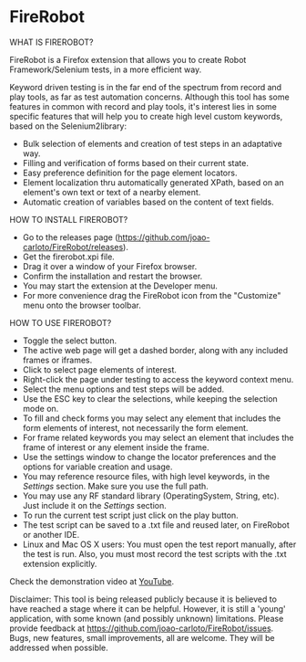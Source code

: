 FireRobot
=========

WHAT IS FIREROBOT?

FireRobot is a Firefox extension that allows you to create Robot Framework/Selenium tests, in a more efficient way.

Keyword driven testing is in the far end of the spectrum from record and play tools, as far as test automation concerns. 
Although this tool has some features in common with record and play tools, it's interest lies in some specific features that will help you to create high level custom keywords, based on the Selenium2library:
- Bulk selection of elements and creation of test steps in an adaptative way.
- Filling and verification of forms based on their current state.
- Easy preference definition for the page element locators.
- Element localization thru automatically generated XPath, based on an element's own text or text of a nearby element.
- Automatic creation of variables based on the content of text fields.


HOW TO INSTALL FIREROBOT?

- Go to the releases page (https://github.com/joao-carloto/FireRobot/releases).
- Get the firerobot.xpi file.
- Drag it over a window of your Firefox browser.
- Confirm the installation and restart the browser.
- You may start the extension at the Developer menu.
- For more convenience drag the FireRobot icon from the "Customize" menu onto the browser toolbar.


HOW TO USE FIREROBOT?

- Toggle the select button.
- The active web page will get a dashed border, along with any included frames or iframes.
- Click to select page elements of interest.
- Right-click the page under testing to access the keyword context menu.
- Select the menu options and test steps will be added.
- Use the ESC key to clear the selections, while keeping the selection mode on.
- To fill and check forms you may select any element that includes the form elements of interest, not necessarily the form element.
- For frame related keywords you may select an element that includes the frame of interest or any element inside the frame.
- Use the settings window to change the locator preferences and the options for variable creation and usage.
- You may reference resource files, with high level keywords, in the *Settings* section. Make sure you use the full path.
- You may use any RF standard library (OperatingSystem, String, etc). Just include it on the *Settings* section.
- To run the current test script just click on the play button.
- The test script can be saved to a .txt file and reused later, on FireRobot or another IDE.
- Linux and Mac OS X users: You must open the test report manually, after the test is run. Also, you must most record the test scripts with the .txt extension explicitly.

Check the demonstration video at <a href='http://youtu.be/uzRwY6xkTC0' target='_blank'>YouTube</a>.

Disclaimer: This tool is being released publicly because it is believed to have reached a stage where it can be helpful. However, it is still a 'young' application, with some known (and possibly unknown) limitations.
Please provide feedback at https://github.com/joao-carloto/FireRobot/issues. 
Bugs, new features, small improvements, all are welcome. They will be addressed when possible.
